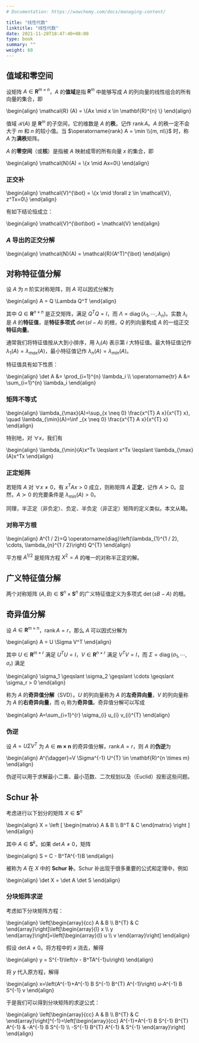 ```yaml
---
# Documentation: https://wowchemy.com/docs/managing-content/

title: "线性代数"
linktitle: "线性代数"
date: 2021-11-28T18:47:40+08:00
type: book
summary: ""
weight: 60
---
```


<!--more-->

## 值域和零空间

设矩阵 $A \in \mathbf{R}^{m \times n}$，$A$ 的**值域**是指 $\mathbf{R}^{m}$ 中能够写成 $A$ 的列向量的线性组合的所有向量的集合，即

\begin{align}
\mathcal{R} (A) = \\{Ax \mid x \in \mathbf{R}^{n} \\}
\end{align}

值域 $\mathcal{R} (A)$ 是 $\mathbf{R}^{m}$ 的子空间，它的维数是 $A$ 的**秩**，记作 $\operatorname{rank} A$。$A$ 的秩一定不会大于 $m$ 和 $n$ 的较小值。当 $\operatorname{rank} A = \min \\{m, n\\}$ 时，称 $A$ 为**满秩**矩阵。

$A$ 的**零空间**（或**核**）是指被 $A$ 映射成零的所有向量 $x$ 的集合，即

\begin{align}
\mathcal{N}(A) = \\{x \mid Ax=0\\}
\end{align}

### 正交补

\begin{align}
\mathcal{V}^{\bot} = \\{x \mid \forall z \in \mathcal{V}, z^Tx=0\\}
\end{align}

有如下结论恒成立：

\begin{align}
\mathcal{V}^{\bot\bot} = \mathcal{V}
\end{align}

### $A$ 导出的正交分解

\begin{align}
\mathcal{N}(A) = \mathcal{R}(A^T)^{\bot}
\end{align}

## 对称特征值分解

设 $A$ 为 $n$ 阶实对称矩阵，则 $A$ 可以因式分解为

\begin{align}
A = Q \Lambda Q^T
\end{align}

其中 $Q \in \mathbf{R}^{n \times n}$ 是正交矩阵，满足 $Q^TQ = I$，而 $\Lambda = \operatorname{diag}(\lambda_1, \cdots, \lambda_n)$。实数 $\lambda_i$ 是 $A$ 的**特征值**，是**特征多项式** $\det(sI-A)$ 的根，$Q$ 的列向量构成 $A$ 的一组正交**特征向量**。

通常我们将特征值按从大到小排序，用 $\lambda_{i}(A)$ 表示第 $i$ 大特征值。最大特征值记作 $\lambda_{1}(A) = \lambda_{max}(A)$，最小特征值记作 $\lambda_{n}(A) = \lambda_{min}(A)$。

特征值具有如下性质：

\begin{align}
\det A &= \prod_{i=1}^{n} \lambda_i \\\\
\operatorname{tr} A &= \sum_{i=1}^{n} \lambda_i
\end{align}

### 矩阵不等式

\begin{align}
\lambda_{\max}(A)=\sup_{x \neq 0} \frac{x^{T} A x}{x^{T} x}, \quad \lambda_{\min}(A)=\inf _{x \neq 0} \frac{x^{T} A x}{x^{T} x}
\end{align}

特别地，对 $\forall x$，我们有

\begin{align}
\lambda_{\min}(A)x^Tx \leqslant x^Tx \leqslant \lambda_{\max}(A)x^Tx
\end{align}

### 正定矩阵

若矩阵 $A$ 对 $\forall x \ne 0$，有 $x^TAx > 0$ 成立，则称矩阵 $A$ **正定**，记作 $A \succ 0$。显然，$A \succ 0$ 的充要条件是 $\lambda_{\min}(A) > 0$。

同理，半正定（非负定）、负定、半负定（非正定）矩阵的定义类似。本文从略。

### 对称平方根

\begin{align}
A^{1 / 2}=Q \operatorname{diag}\left(\lambda_{1}^{1 / 2}, \cdots, \lambda_{n}^{1 / 2}\right) Q^{T}
\end{align}

平方根 $A^{1/2}$ 是矩阵方程 $X^2 = A$ 的唯一的对称半正定的解。

## 广义特征值分解

两个对称矩阵 $\left(A, B\right) \in \mathbf{S}^{n} \times \mathbf{S}^{n}$ 的广义特征值定义为多项式 $\det (sB - A)$ 的根。

## 奇异值分解

设 $A \in \mathbf{R}^{m \times n}$，$\operatorname{rank} A = r$，那么 $A$ 可以因式分解为

\begin{align}
A = U \Sigma V^T
\end{align}

其中 $U \in \mathbf{R}^{m \times r}$ 满足 $U^TU = I$，$V \in \mathbf{R}^{n \times r}$ 满足 $V^TV = I$，而 $\Sigma = \operatorname{diag}(\sigma_1, \cdots, \sigma_r)$ 满足

\begin{align}
\sigma_1 \geqslant \sigma_2 \geqslant \cdots \geqslant \sigma_r > 0
\end{align}

称为 $A$ 的**奇异值分解**（SVD）。$U$ 的列向量称为 $A$ 的**左奇异向量**，$V$ 的列向量称为 $A$ 的**右奇异向量**，而 $\sigma_i$ 称为**奇异值**。奇异值分解可以写成

\begin{align}
A=\sum_{i=1}^{r} \sigma_{i} u_{i} v_{i}^{T}
\end{align}

### 伪逆

设 $A = U \Sigma V^T$ 为 $A \in \mathbf{m \times n}$ 的奇异值分解，$\operatorname{rank} A = r$，则 $A$ 的**伪逆**为

\begin{align}
A^{\dagger}=V \Sigma^{-1} U^{T} \in \mathbf{R}^{n \times m}
\end{align}

伪逆可以用于求解最小二乘、最小范数、二次规划以及（Euclid）投影这些问题。

## Schur 补

考虑进行以下划分的矩阵 $X \in \mathbf{S}^{n}$

\begin{align}
X = \left [ \begin{matrix}
 A & B \\\\
 B^T & C
\end{matrix} \right ] 
\end{align}

其中 $A \in \mathbf{S}^k$。如果 $\det A \ne 0$，矩阵

\begin{align}
S = C - B^TA^{-1}B
\end{align}

被称为 $A$ 在 $X$ 中的 **Schur 补**。Schur 补出现于很多重要的公式和定理中，例如

\begin{align}
\det X = \det A \det S
\end{align}

### 分块矩阵求逆

考虑如下分块矩阵方程：

\begin{align}
\left[\begin{array}{cc}
A & B \\\\
B^{T} & C
\end{array}\right]\left[\begin{array}{l}
x \\\\
y
\end{array}\right]=\left[\begin{array}{l}
u \\\\
v
\end{array}\right]
\end{align}

假设 $\det A \ne 0$。将方程中的 $x$ 消去，解得

\begin{align}
y = S^{-1}\left(v - B^TA^{-1}u\right)
\end{align}

将 $y$ 代入原方程，解得

\begin{align}
x=\left(A^{-1}+A^{-1} B S^{-1} B^{T} A^{-1}\right) u-A^{-1} B S^{-1} v
\end{align}

于是我们可以得到分块矩阵的求逆公式：

\begin{align}
\left[\begin{array}{cc}
A & B \\\\
B^{T} & C
\end{array}\right]^{-1}=\left[\begin{array}{cc}
A^{-1}+A^{-1} B S^{-1} B^{T} A^{-1} & -A^{-1} B S^{-1} \\\\
-S^{-1} B^{T} A^{-1} & S^{-1}
\end{array}\right]
\end{align}